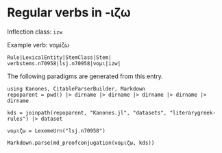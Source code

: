 # Regular verbs in -ιζω 


Inflection class: `izw`

Example verb:  νομίζω


```
Rule|LexicalEntity|StemClass|Stem|
verbstems.n70958|lsj.n70958|νομι|izw|
```

The following paradigms are generated from this entry.


```@eval
using Kanones, CitableParserBuilder, Markdown
repoparent = pwd() |> dirname |> dirname |> dirname |> dirname |> dirname

kds = joinpath(repoparent, "Kanones.jl", "datasets", "literarygreek-rules") |> dataset

νομιζω = LexemeUrn("lsj.n70958")

Markdown.parse(md_proofconjugation(νομιζω, kds))
```
